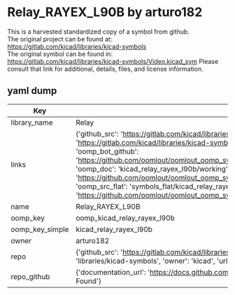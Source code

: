 # Relay_RAYEX_L90B by arturo182  
This is a harvested standardized copy of a symbol from github.  
The original project can be found at:  
https://gitlab.com/kicad/libraries/kicad-symbols  
The original symbol can be found in:
https://gitlab.com/kicad/libraries/kicad-symbols/Video.kicad_sym
Please consult that link for additional, details, files, and license information.  
## yaml dump  
| Key | Value |  
| --- | --- |  
| library_name | Relay |  
| links | {'github_src': 'https://gitlab.com/kicad/libraries/kicad-symbols/Video.kicad_sym', 'github_src_repo': 'https://gitlab.com/kicad/libraries/kicad-symbols', 'oomp_bot': 'kicad_relay_rayex_l90b/working', 'oomp_bot_github': 'https://github.com/oomlout/oomlout_oomp_symbol_bot/tree/main/kicad_relay_rayex_l90b/working', 'oomp_doc': 'kicad_relay_rayex_l90b/working', 'oomp_doc_github': 'https://github.com/oomlout/oomlout_oomp_symbol_doc/tree/main/kicad_relay_rayex_l90b/working', 'oomp_src_flat': 'symbols_flat/kicad_relay_rayex_l90b/working', 'oomp_src_flat_github': 'https://github.com/oomlout/oomlout_oomp_symbol_src/tree/main/kicad_relay_rayex_l90b/working'} |  
| name | Relay_RAYEX_L90B |  
| oomp_key | oomp_kicad_relay_rayex_l90b |  
| oomp_key_simple | kicad_relay_rayex_l90b |  
| owner | arturo182 |  
| repo | {'github_src': 'https://gitlab.com/kicad/libraries/kicad-symbols/Video.kicad_sym', 'name': 'libraries/kicad-symbols', 'owner': 'kicad', 'url': 'https://gitlab.com/kicad/libraries/kicad-symbols'} |  
| repo_github | {'documentation_url': 'https://docs.github.com/rest/repos/repos#get-a-repository', 'message': 'Not Found'} |  

